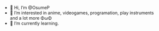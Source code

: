 - 👋 Hi, I’m @OsumeP
- 👀 I’m interested in anime, videogames, programation, play instruments and a lot more ΦωΦ
- 🌱 I’m currently learning.
